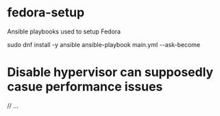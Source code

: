 # fedora-setup
Ansible playbooks used to setup Fedora

sudo dnf install -y ansible
ansible-playbook main.yml --ask-become

# Disable hypervisor can supposedly casue performance issues
 <cpu mode='host-model' check='none'>
    // ...
    <feature policy='disable' name='hypervisor'/>
 </cpu>
